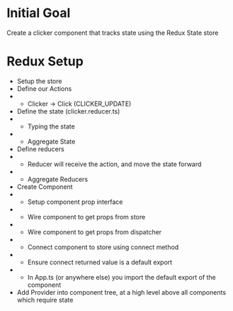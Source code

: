 # Initial Goal
Create a clicker component that tracks state using the Redux State store

# Redux Setup
* Setup the store
* Define our Actions
* * Clicker -> Click (CLICKER_UPDATE)
* Define the state (clicker.reducer.ts)
* * Typing the state
* * Aggregate State
* Define reducers
* * Reducer will receive the action, and move the state forward
* * Aggregate Reducers
* Create Component
* * Setup component prop interface
* * Wire component to get props from store
* * Wire component to get props from dispatcher
* * Connect component to store using connect method
* * Ensure connect returned value is a default export
* * In App.ts (or anywhere else) you import the default export of the component
* Add Provider into component tree, at a high level above all components
        which require state
